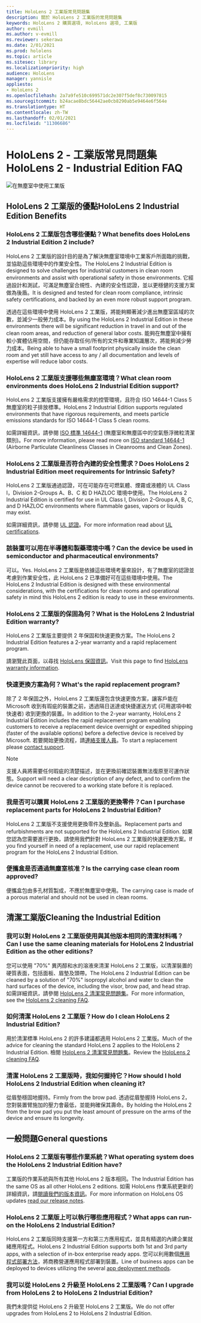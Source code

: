 ```yaml
---
title: HoloLens 2 工業版常見問題集
description: 關於 HoloLens 2 工業版的常見問題集
keywords: HoloLens 2 購買選項, HoloLens 選項, 工業版
author: evmill
ms.author: v-evmill
ms.reviewer: sekerawa
ms.date: 2/01/2021
ms.prod: hololens
ms.topic: article
ms.sitesec: library
ms.localizationpriority: high
audience: HoloLens
manager: yannisle
appliesto:
- HoloLens 2
ms.openlocfilehash: 2a7a9fe510c699571dc2e307f5def8c730097815
ms.sourcegitcommit: b24acae8bdc56442ae0cb8290ab5e9464e6f564e
ms.translationtype: HT
ms.contentlocale: zh-TW
ms.lasthandoff: 02/01/2021
ms.locfileid: "11306686"
---
```

# <span data-ttu-id="b791e-104">HoloLens 2 - 工業版常見問題集</span><span class="sxs-lookup"><span data-stu-id="b791e-104">HoloLens 2 - Industrial Edition FAQ</span></span>

![在無塵室中使用工業版](./images/industrial-edition.jpg)

## <span data-ttu-id="b791e-106">HoloLens 2 工業版的優點</span><span class="sxs-lookup"><span data-stu-id="b791e-106">HoloLens 2 Industrial Edition Benefits</span></span>

### <span data-ttu-id="b791e-107">HoloLens 2 工業版包含哪些優點？</span><span class="sxs-lookup"><span data-stu-id="b791e-107">What benefits does HoloLens 2 Industrial Edition 2 include?</span></span>

<span data-ttu-id="b791e-108">HoloLens 2 工業版的設計目的是為了解決無塵室環境中工業客戶所面臨的挑戰，並協助這些環境中的作業安全性。</span><span class="sxs-lookup"><span data-stu-id="b791e-108">The HoloLens 2 Industrial Edition is designed to solve challenges for industrial customers in clean room environments and assist with operational safety in those environments.</span></span> <span data-ttu-id="b791e-109">它經過設計和測試，可滿足無塵室合規性、內建的安全性認證，並以更穩健的支援方案做為後盾。</span><span class="sxs-lookup"><span data-stu-id="b791e-109">It is designed and tested for clean room compliance, intrinsic safety certifications, and backed by an even more robust support program.</span></span>

<span data-ttu-id="b791e-110">透過在這些環境中使用 HoloLens 2 工業版，將能夠顯著減少進出無塵室區域的次數，並減少一般勞力成本。</span><span class="sxs-lookup"><span data-stu-id="b791e-110">By using the HoloLens 2 Industrial Edition in these environments there will be significant reduction in travel in and out of the clean room areas, and reduction of general labor costs.</span></span> <span data-ttu-id="b791e-111">能夠在無塵室中擁有較小實體佔用空間，但仍能存取任何/所有的文件和專業知識層次，將能夠減少勞力成本。</span><span class="sxs-lookup"><span data-stu-id="b791e-111">Being able to have a small footprint physically inside the clean room and yet still have access to any / all documentation and levels of expertise will reduce labor costs.</span></span>

### <span data-ttu-id="b791e-112">HoloLens 2 工業版支援哪些無塵室環境？</span><span class="sxs-lookup"><span data-stu-id="b791e-112">What clean room environments does HoloLens 2 Industrial Edition support?</span></span>

<span data-ttu-id="b791e-113">HoloLens 2 工業版支援擁有嚴格需求的控管環境，且符合 ISO 14644-1 Class 5 無塵室的粒子排放標準。</span><span class="sxs-lookup"><span data-stu-id="b791e-113">HoloLens 2 Industrial Edition supports regulated environments that have rigorous requirements, and meets particle emissions standards for ISO 14644-1 Class 5 clean rooms.</span></span>

<span data-ttu-id="b791e-114">如需詳細資訊，請參閱 [ISO 標準 14644-1](https://www.iso.org/standard/53394.html) (無塵室和無塵區中的空氣懸浮微粒清潔類別)。</span><span class="sxs-lookup"><span data-stu-id="b791e-114">For more information, please read more on [ISO standard 14644-1](https://www.iso.org/standard/53394.html) (Airborne Particulate Cleanliness Classes in Cleanrooms and Clean Zones).</span></span>

### <span data-ttu-id="b791e-115">HoloLens 2 工業版是否符合內建的安全性需求？</span><span class="sxs-lookup"><span data-stu-id="b791e-115">Does HoloLens 2 Industrial Edition meet requirements for Intrinsic Safety?</span></span>

<span data-ttu-id="b791e-116">HoloLens 2 工業版通過認證，可在可能存在可燃氣體、煙霧或液體的 UL Class I，Division 2-Groups A、B、C 和 D HAZLOC 環境中使用。</span><span class="sxs-lookup"><span data-stu-id="b791e-116">The HoloLens 2 Industrial Edition is certified for use in UL Class I, Division 2-Groups A, B, C, and D HAZLOC environments where flammable gases, vapors or liquids may exist.</span></span>

<span data-ttu-id="b791e-117">如需詳細資訊，請參閱 [UL 認證](https://www.ul.com/services/ul-and-c-ul-hazardous-areas-certification-north-america?csrf-token=CIwNZNlR4XbisJF39I8yWnWX9wX4WFoz&amp;Search=UL+Class+I%2C+Dev+2+&amp;search-submit=Search)。</span><span class="sxs-lookup"><span data-stu-id="b791e-117">For more information read about [UL certifications](https://www.ul.com/services/ul-and-c-ul-hazardous-areas-certification-north-america?csrf-token=CIwNZNlR4XbisJF39I8yWnWX9wX4WFoz&amp;Search=UL+Class+I%2C+Dev+2+&amp;search-submit=Search).</span></span>

### <span data-ttu-id="b791e-118">該裝置可以用在半導體和製藥環境中嗎？</span><span class="sxs-lookup"><span data-stu-id="b791e-118">Can the device be used in semiconductor and pharmaceutical environments?</span></span>

<span data-ttu-id="b791e-119">可以。</span><span class="sxs-lookup"><span data-stu-id="b791e-119">Yes.</span></span> <span data-ttu-id="b791e-120">HoloLens 2 工業版是依據這些環境考量來設計，有了無塵室的認證並考慮到作業安全性，此 HoloLens 2 已準備好可在這些環境中使用。</span><span class="sxs-lookup"><span data-stu-id="b791e-120">The HoloLens 2 Industrial Edition is designed with these environmental considerations, with the certifications for clean rooms and operational safety in mind this HoloLens 2 edition is ready to use in these environments.</span></span>

### <span data-ttu-id="b791e-121">HoloLens 2 工業版的保固為何？</span><span class="sxs-lookup"><span data-stu-id="b791e-121">What is the HoloLens 2 Industrial Edition warranty?</span></span>

<span data-ttu-id="b791e-122">HoloLens 2 工業版主要提供 2 年保固和快速更換方案。</span><span class="sxs-lookup"><span data-stu-id="b791e-122">The HoloLens 2 Industrial Edition features a 2-year warranty and a rapid replacement program.</span></span>

<span data-ttu-id="b791e-123">請瀏覽此頁面，以尋找 [HoloLens 保固資訊](https://support.microsoft.com/warranty)。</span><span class="sxs-lookup"><span data-stu-id="b791e-123">Visit this page to find [HoloLens warranty information](https://support.microsoft.com/warranty).</span></span>

### <span data-ttu-id="b791e-124">快速更換方案為何？</span><span class="sxs-lookup"><span data-stu-id="b791e-124">What&#39;s the rapid replacement program?</span></span>

<span data-ttu-id="b791e-125">除了 2 年保固之外，HoloLens 2 工業版還包含快速更換方案，讓客戶能在 Microsoft 收到有瑕疵的裝置之前，透過隔日送達或快捷運送方式 (可用選項中較快速者) 收到更換的裝置。</span><span class="sxs-lookup"><span data-stu-id="b791e-125">In addition to the 2-year warranty, HoloLens 2 Industrial Edition includes the rapid replacement program enabling customers to receive a replacement device overnight or expedited shipping (faster of the available options) before a defective device is received by Microsoft.</span></span> <span data-ttu-id="b791e-126">若要開始更換流程，請[連絡支援人員](https://aka.ms/hololenssupport)。</span><span class="sxs-lookup"><span data-stu-id="b791e-126">To start a replacement please [contact support](https://aka.ms/hololenssupport).</span></span>

> [!NOTE]
> <span data-ttu-id="b791e-127">支援人員將需要任何瑕疵的清楚描述，並在更換前確認裝置無法復原至可運作狀態。</span><span class="sxs-lookup"><span data-stu-id="b791e-127">Support will need a clear description of any defect, and to confirm the device cannot be recovered to a working state before it is replaced.</span></span>

### <span data-ttu-id="b791e-128">我是否可以購買 HoloLens 2 工業版的更換零件？</span><span class="sxs-lookup"><span data-stu-id="b791e-128">Can I purchase replacement parts for HoloLens 2 Industrial Edition?</span></span>

<span data-ttu-id="b791e-129">HoloLens 2 工業版不支援使用更換零件及整新品。</span><span class="sxs-lookup"><span data-stu-id="b791e-129">Replacement parts and refurbishments are not supported for the HoloLens 2 Industrial Edition.</span></span> <span data-ttu-id="b791e-130">如果您認為您需要進行更換，請使用我們針對 HoloLens 2 工業版的快速更換方案。</span><span class="sxs-lookup"><span data-stu-id="b791e-130">If you find yourself in need of a replacement, use our rapid replacement program for the HoloLens 2 Industrial Edition.</span></span>

### <span data-ttu-id="b791e-131">便攜盒是否通過無塵室核准？</span><span class="sxs-lookup"><span data-stu-id="b791e-131">Is the carrying case clean room approved?</span></span>

<span data-ttu-id="b791e-132">便攜盒包由多孔材質製成，不應於無塵室中使用。</span><span class="sxs-lookup"><span data-stu-id="b791e-132">The carrying case is made of a porous material and should not be used in clean rooms.</span></span>

## <span data-ttu-id="b791e-133">清潔工業版</span><span class="sxs-lookup"><span data-stu-id="b791e-133">Cleaning the Industrial Edition</span></span>

### <span data-ttu-id="b791e-134">我可以對 HoloLens 2 工業版使用與其他版本相同的清潔材料嗎？</span><span class="sxs-lookup"><span data-stu-id="b791e-134">Can I use the same cleaning materials for HoloLens 2 Industrial Edition as the other editions?</span></span>

<span data-ttu-id="b791e-135">您可以使用 &quot;70%&quot; 異丙醇和水的溶液來清潔 HoloLens 2 工業版，以清潔裝置的硬質表面，包括面板、眉墊及頭帶。</span><span class="sxs-lookup"><span data-stu-id="b791e-135">The HoloLens 2 Industrial Edition can be cleaned by a solution of &quot;70%&quot; isopropyl alcohol and water to clean the hard surfaces of the device, including the visor, brow pad, and head strap.</span></span> <span data-ttu-id="b791e-136">如需詳細資訊，請參閱 [HoloLens 2 清潔常見問題集](https://docs.microsoft.com/hololens/hololens2-maintenance)。</span><span class="sxs-lookup"><span data-stu-id="b791e-136">For more information, see the [HoloLens 2 cleaning FAQ](https://docs.microsoft.com/hololens/hololens2-maintenance).</span></span>

### <span data-ttu-id="b791e-137">如何清潔 HoloLens 2 工業版？</span><span class="sxs-lookup"><span data-stu-id="b791e-137">How do I clean HoloLens 2 Industrial Edition?</span></span>

<span data-ttu-id="b791e-138">用於清潔標準 HoloLens 2 的許多建議都適用 HoloLens 2 工業版。</span><span class="sxs-lookup"><span data-stu-id="b791e-138">Much of the advice for cleaning the standard HoloLens 2 applies to the HoloLens 2 Industrial Edition.</span></span> <span data-ttu-id="b791e-139">檢閱 [HoloLens 2 清潔常見問題集](https://docs.microsoft.com/hololens/hololens2-maintenance)。</span><span class="sxs-lookup"><span data-stu-id="b791e-139">Review the [HoloLens 2 cleaning FAQ](https://docs.microsoft.com/hololens/hololens2-maintenance).</span></span>

### <span data-ttu-id="b791e-140">清潔 HoloLens 2 工業版時，我如何握持它？</span><span class="sxs-lookup"><span data-stu-id="b791e-140">How should I hold HoloLens 2 Industrial Edition when cleaning it?</span></span>

<span data-ttu-id="b791e-141">從眉墊穩固地握持。</span><span class="sxs-lookup"><span data-stu-id="b791e-141">Firmly from the brow pad.</span></span> <span data-ttu-id="b791e-142">透過從眉墊握持 HoloLens 2，您對裝置臂施加的壓力會最低，並能夠確保其壽命。</span><span class="sxs-lookup"><span data-stu-id="b791e-142">By holding the HoloLens 2 from the brow pad you put the least amount of pressure on the arms of the device and ensure its longevity.</span></span>

## <span data-ttu-id="b791e-143">一般問題</span><span class="sxs-lookup"><span data-stu-id="b791e-143">General questions</span></span>

### <span data-ttu-id="b791e-144">HoloLens 2 工業版有哪些作業系統？</span><span class="sxs-lookup"><span data-stu-id="b791e-144">What operating system does the HoloLens 2 Industrial Edition have?</span></span>

<span data-ttu-id="b791e-145">工業版的作業系統與所有其他 HoloLens 2 版本相同。</span><span class="sxs-lookup"><span data-stu-id="b791e-145">The Industrial Edition has the same OS as all other HoloLens 2 editions.</span></span> <span data-ttu-id="b791e-146">如需 HoloLens 作業系統更新的詳細資訊，請[閱讀我們的版本資訊](hololens-release-notes.md)。</span><span class="sxs-lookup"><span data-stu-id="b791e-146">For more information on HoloLens OS updates [read our release notes](hololens-release-notes.md).</span></span>

### <span data-ttu-id="b791e-147">HoloLens 2 工業版上可以執行哪些應用程式？</span><span class="sxs-lookup"><span data-stu-id="b791e-147">What apps can run-on the HoloLens 2 Industrial Edition?</span></span>

<span data-ttu-id="b791e-148">HoloLens 2 工業版同時支援第一方和第三方應用程式，並具有精選的內建企業就緒應用程式。</span><span class="sxs-lookup"><span data-stu-id="b791e-148">HoloLens 2 Industrial Edition supports both 1st and 3rd party apps, with a selection of in-box enterprise ready apps.</span></span> <span data-ttu-id="b791e-149">您可以利用數個[應用程式部署方法](https://docs.microsoft.com/hololens/app-deploy-overview)，將商務營運應用程式部署到裝置。</span><span class="sxs-lookup"><span data-stu-id="b791e-149">Line of business apps can be deployed to devices utilizing the several  [app deployment methods](https://docs.microsoft.com/hololens/app-deploy-overview).</span></span>

### <span data-ttu-id="b791e-150">我可以從 HoloLens 2 升級至 HoloLens 2 工業版嗎？</span><span class="sxs-lookup"><span data-stu-id="b791e-150">Can I upgrade from HoloLens 2 to HoloLens 2 Industrial Edition?</span></span>

<span data-ttu-id="b791e-151">我們未提供從 HoloLens 2 升級至 HoloLens 2 工業版。</span><span class="sxs-lookup"><span data-stu-id="b791e-151">We do not offer upgrades from HoloLens 2 to HoloLens 2 Industrial Edition.</span></span>
